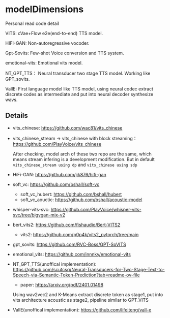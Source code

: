 # modelDimensions
Personal read code detail

VITS: cVae+Flow e2e(end-to-end) TTS model.

HIFI-GAN: Non-autoregressive vocoder.

Gpt-Sovits: Few-shot Voice conversion and TTS system.

emotional-vits: Emotional vits model.

NT_GPT_TTS： Neural transducer two stage TTS model. Working like GPT_sovits.

VallE: First language model like TTS model, using neural codec extract discrete codes as intermediate and put into neural decoder synthesize wavs.




## Details
- vits_chinese: https://github.com/wac81/vits_chinese

- vits_chinese_stream -> vits_chinese with block streaming：https://github.com/PlayVoice/vits_chinese

    After checking, model arch of these two repo are the same, which means stream infering is a development modification. But in default `vits_chinese_stream using dp` and `vits_chinese using sdp`

    

- HiFi-GAN: https://github.com/jik876/hifi-gan

- soft_vc: https://github.com/bshall/soft-vc
    - soft_vc_hubert: https://github.com/bshall/hubert
    - soft_vc_aouctic: https://github.com/bshall/acoustic-model
    
- whisper-vits-svc: https://github.com/PlayVoice/whisper-vits-svc/tree/bigvgan-mix-v2

- bert_vits2: https://github.com/fishaudio/Bert-VITS2
  
    - vits2: https://github.com/p0p4k/vits2_pytorch/tree/main
    
- gpt_sovits: https://github.com/RVC-Boss/GPT-SoVITS

- emotional_vits: https://github.com/innnky/emotional-vits

- NT_GPT_TTS(unoffical implementation): https://github.com/scutcsq/Neural-Transducers-for-Two-Stage-Text-to-Speech-via-Semantic-Token-Prediction?tab=readme-ov-file
    - paper: https://arxiv.org/pdf/2401.01498 

    Using wav2vec2 and K-Means extract discrete token as stage1,  put into vits architecture acoustic as stage2, pipeline similar to GPT_VITS
    
- VallE(unoffical implementation): https://github.com/lifeiteng/vall-e

